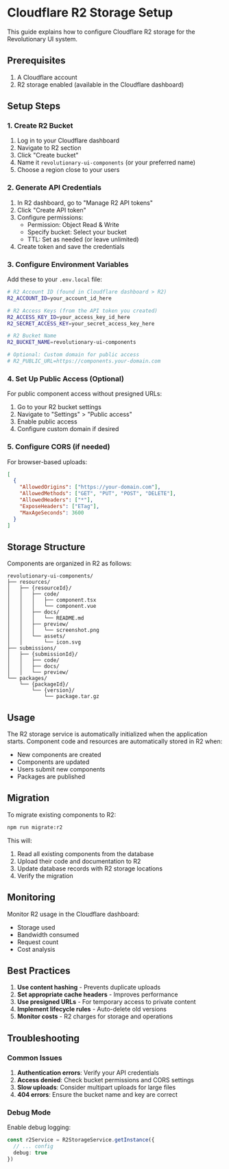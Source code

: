 # Cloudflare R2 Storage Setup

This guide explains how to configure Cloudflare R2 storage for the Revolutionary UI system.

## Prerequisites

1. A Cloudflare account
2. R2 storage enabled (available in the Cloudflare dashboard)

## Setup Steps

### 1. Create R2 Bucket

1. Log in to your Cloudflare dashboard
2. Navigate to R2 section
3. Click "Create bucket"
4. Name it `revolutionary-ui-components` (or your preferred name)
5. Choose a region close to your users

### 2. Generate API Credentials

1. In R2 dashboard, go to "Manage R2 API tokens"
2. Click "Create API token"
3. Configure permissions:
   - Permission: Object Read & Write
   - Specify bucket: Select your bucket
   - TTL: Set as needed (or leave unlimited)
4. Create token and save the credentials

### 3. Configure Environment Variables

Add these to your `.env.local` file:

```bash
# R2 Account ID (found in Cloudflare dashboard > R2)
R2_ACCOUNT_ID=your_account_id_here

# R2 Access Keys (from the API token you created)
R2_ACCESS_KEY_ID=your_access_key_id_here
R2_SECRET_ACCESS_KEY=your_secret_access_key_here

# R2 Bucket Name
R2_BUCKET_NAME=revolutionary-ui-components

# Optional: Custom domain for public access
# R2_PUBLIC_URL=https://components.your-domain.com
```

### 4. Set Up Public Access (Optional)

For public component access without presigned URLs:

1. Go to your R2 bucket settings
2. Navigate to "Settings" > "Public access"
3. Enable public access
4. Configure custom domain if desired

### 5. Configure CORS (if needed)

For browser-based uploads:

```json
[
  {
    "AllowedOrigins": ["https://your-domain.com"],
    "AllowedMethods": ["GET", "PUT", "POST", "DELETE"],
    "AllowedHeaders": ["*"],
    "ExposeHeaders": ["ETag"],
    "MaxAgeSeconds": 3600
  }
]
```

## Storage Structure

Components are organized in R2 as follows:

```
revolutionary-ui-components/
├── resources/
│   ├── {resourceId}/
│   │   ├── code/
│   │   │   ├── component.tsx
│   │   │   └── component.vue
│   │   ├── docs/
│   │   │   └── README.md
│   │   ├── preview/
│   │   │   └── screenshot.png
│   │   └── assets/
│   │       └── icon.svg
├── submissions/
│   ├── {submissionId}/
│   │   ├── code/
│   │   ├── docs/
│   │   └── preview/
└── packages/
    └── {packageId}/
        └── {version}/
            └── package.tar.gz
```

## Usage

The R2 storage service is automatically initialized when the application starts. Component code and resources are automatically stored in R2 when:

- New components are created
- Components are updated
- Users submit new components
- Packages are published

## Migration

To migrate existing components to R2:

```bash
npm run migrate:r2
```

This will:
1. Read all existing components from the database
2. Upload their code and documentation to R2
3. Update database records with R2 storage locations
4. Verify the migration

## Monitoring

Monitor R2 usage in the Cloudflare dashboard:
- Storage used
- Bandwidth consumed
- Request count
- Cost analysis

## Best Practices

1. **Use content hashing** - Prevents duplicate uploads
2. **Set appropriate cache headers** - Improves performance
3. **Use presigned URLs** - For temporary access to private content
4. **Implement lifecycle rules** - Auto-delete old versions
5. **Monitor costs** - R2 charges for storage and operations

## Troubleshooting

### Common Issues

1. **Authentication errors**: Verify your API credentials
2. **Access denied**: Check bucket permissions and CORS settings
3. **Slow uploads**: Consider multipart uploads for large files
4. **404 errors**: Ensure the bucket name and key are correct

### Debug Mode

Enable debug logging:

```typescript
const r2Service = R2StorageService.getInstance({
  // ... config
  debug: true
})
```